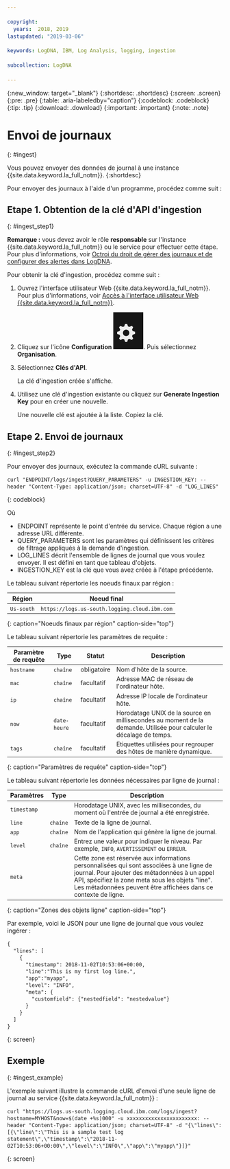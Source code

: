 ```yaml
---

copyright:
  years:  2018, 2019
lastupdated: "2019-03-06"

keywords: LogDNA, IBM, Log Analysis, logging, ingestion 

subcollection: LogDNA

---
```


{:new_window: target="_blank"}
{:shortdesc: .shortdesc}
{:screen: .screen}
{:pre: .pre}
{:table: .aria-labeledby="caption"}
{:codeblock: .codeblock}
{:tip: .tip}
{:download: .download}
{:important: .important}
{:note: .note}

 
# Envoi de journaux
{: #ingest}

Vous pouvez envoyer des données de journal à une instance {{site.data.keyword.la_full_notm}}. 
{:shortdesc}

Pour envoyer des journaux à l'aide d'un programme, procédez comme suit :

## Etape 1. Obtention de la clé d'API d'ingestion 
{: #ingest_step1}

**Remarque :** vous devez avoir le rôle **responsable** sur l'instance {{site.data.keyword.la_full_notm}} ou le service pour effectuer cette étape. Pour plus d'informations, voir [Octroi du droit de gérer des journaux et de configurer des alertes dans LogDNA](/docs/services/Log-Analysis-with-LogDNA?topic=LogDNA-work_iam#admin_user_logdna).

Pour obtenir la clé d'ingestion, procédez comme suit :
    
1. Ouvrez l'interface utilisateur Web {{site.data.keyword.la_full_notm}}. Pour plus d'informations, voir [Accès à l'interface utilisateur Web {{site.data.keyword.la_full_notm}}](/docs/services/Log-Analysis-with-LogDNA?topic=LogDNA-view_logs#view_logs_step2).

2. Cliquez sur l'icône **Configuration** ![Icône Configuration](images/admin.png). Puis sélectionnez **Organisation**. 

3. Sélectionnez **Clés d'API**.

    La clé d'ingestion créée s'affiche. 

4. Utilisez une clé d'ingestion existante ou cliquez sur **Generate Ingestion Key** pour en créer une nouvelle.

    Une nouvelle clé est ajoutée à la liste. Copiez la clé.


## Etape 2. Envoi de journaux
{: #ingest_step2}

Pour envoyer des journaux, exécutez la commande cURL suivante :

```
curl "ENDPOINT/logs/ingest?QUERY_PARAMETERS" -u INGESTION_KEY: --header "Content-Type: application/json; charset=UTF-8" -d "LOG_LINES"
```
{: codeblock}

Où 

* ENDPOINT représente le point d'entrée du service. Chaque région a une adresse URL différente.
* QUERY_PARAMETERS sont les paramètres qui définissent les critères de filtrage appliqués à la demande d'ingestion.
* LOG_LINES décrit l'ensemble de lignes de journal que vous voulez envoyer. Il est défini en tant que tableau d'objets.
* INGESTION_KEY est la clé que vous avez créée à l'étape précédente.

Le tableau suivant répertorie les noeuds finaux par région :

| Région         | Noeud final                                             | 
|----------------|------------------------------------------------------|
| `Us-south`       | `https://logs.us-south.logging.cloud.ibm.com`        |
{: caption="Noeuds finaux par région" caption-side="top"} 


Le tableau suivant répertorie les paramètres de requête :

| Paramètre de requête | Type       | Statut     | Description |
|-----------------|------------|------------|-------------|
| `hostname`      | `chaîne`     | obligatoire   | Nom d'hôte de la source. |
| `mac`           | `chaîne`     | facultatif   | Adresse MAC de réseau de l'ordinateur hôte.    |
| `ip`            | `chaîne`     | facultatif   | Adresse IP locale de l'ordinateur hôte.  | 
| `now`           | `date-heure`  | facultatif   | Horodatage UNIX de la source en millisecondes au moment de la demande. Utilisée pour calculer le décalage de temps.|
| `tags`          | `chaîne`     | facultatif   | Etiquettes utilisées pour regrouper des hôtes de manière dynamique. |
{: caption="Paramètres de requête" caption-side="top"} 



Le tableau suivant répertorie les données nécessaires par ligne de journal :

| Paramètres     | Type       | Description                                   |
|----------------|------------|-----------------------------------------------|
| `timestamp`      |            | Horodatage UNIX, avec les millisecondes, du moment où l'entrée de journal a été enregistrée.       | 
| `line`           | `chaîne`     | Texte de la ligne de journal.                                     |
| `app`            | `chaîne`     | Nom de l'application qui génère la ligne de journal.  |
| `level`          | `chaîne`     | Entrez une valeur pour indiquer le niveau. Par exemple, `INFO`, `AVERTISSEMENT` ou `ERREUR`. |
| `meta`           |            | Cette zone est réservée aux informations personnalisées qui sont associées à une ligne de journal. Pour ajouter des métadonnées à un appel API, spécifiez la zone meta sous les objets "line". Les métadonnées peuvent être affichées dans ce contexte de ligne.                      |
{: caption="Zones des objets ligne" caption-side="top"} 

Par exemple, voici le JSON pour une ligne de journal que vous voulez ingérer :

```
{ 
  "lines": [ 
    { 
      "timestamp": 2018-11-02T10:53:06+00:00, 
      "line":"This is my first log line.", 
      "app":"myapp",
      "level": "INFO",
      "meta": {
        "customfield": {"nestedfield": "nestedvalue"}
      }
    }
  ] 
}
```
{: screen}


## Exemple
{: #ingest_example}

L'exemple suivant illustre la commande cURL d'envoi d'une seule ligne de journal au service {{site.data.keyword.la_full_notm}} : 

```
curl "https://logs.us-south.logging.cloud.ibm.com/logs/ingest?hostname=MYHOST&now=$(date +%s)000" -u xxxxxxxxxxxxxxxxxxxxxxx: --header "Content-Type: application/json; charset=UTF-8" -d "{\"lines\":[{\"line\":\"This is a sample test log statement\",\"timestamp\":\"2018-11-02T10:53:06+00:00\",\"level\":\"INFO\",\"app\":\"myapp\"}]}"
```
{: screen}

